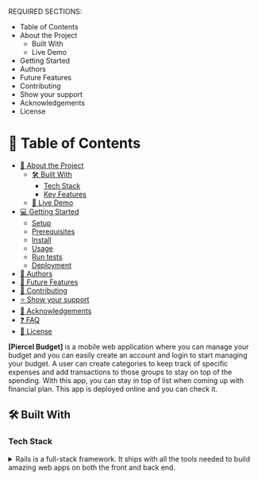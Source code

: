 
REQUIRED SECTIONS:
- Table of Contents
- About the Project
  - Built With
  - Live Demo
- Getting Started
- Authors
- Future Features
- Contributing
- Show your support
- Acknowledgements
- License

# 📗 Table of Contents

- [📖 About the Project](#about-project)
  - [🛠 Built With](#built-with)
    - [Tech Stack](#tech-stack)
    - [Key Features](#key-features)
  - [🚀 Live Demo](#live-demo)
- [💻 Getting Started](#getting-started)
  - [Setup](#setup)
  - [Prerequisites](#prerequisites)
  - [Install](#install)
  - [Usage](#usage)
  - [Run tests](#run-tests)
  - [Deployment](#triangular_flag_on_post-deployment)
- [👥 Authors](#authors)
- [🔭 Future Features](#future-features)
- [🤝 Contributing](#contributing)
- [⭐️ Show your support](#support)
- [🙏 Acknowledgements](#acknowledgements)
- [❓ FAQ](#faq)
- [📝 License](#license)


**[Piercel Budget]** is a mobile web application where you can manage your budget and you can easily create an account and login to start managing your budget. A user can create categories to keep track of specific expenses and add transactions to those groups to stay on top of the spending. With this app, you can stay in top of list when coming up with financial plan. This app is deployed online and you can check it.

## 🛠 Built With <a name="built-with"></a>

### Tech Stack <a name="tech-stack"></a>

<details>
  <summary>Rails is a full-stack framework. It ships with all the tools needed to build amazing web apps on both the front and back end.</summary>
  <ul>
    <li><a href="https://rubyonrails.org/">Rails</a></li>

<details>
  <summary>Rails is a full-stack framework. It ships with all the tools needed to build amazing web apps on both the front and back end.</summary>
  <ul>
    <li><a href="https://rubyonrails.org/">RubyOnRails</a></li>
  </ul>
</details>

<details>
  <summary>Bootstrap is the most popular CSS Framework for developing responsive and mobile-first websites.</summary>
  <ul>
    <li><a href="https://getbootstrap.com/">Bootstrap</a></li>
  </ul>
</details>

<details>
<summary>PostgreSQL is a powerful, open source object-relational database system with over 35 years of active development that has earned it a strong reputation for reliability, feature robustness, and performance.</summary>
<summary>The World's Most Advanced Open Source Relational Database</summary>
  <ul>
    <li><a href="https://www.postgresql.org/">PostgreSQL</a></li>
  </ul>
</details>

### Key Features <a name="key-features"></a>

- **[Account creation]**
- **[Category creation]**
- **[Transaction creation]**
- **[Budget tracking]**

<p align="right">(<a href="#readme-top">back to top</a>)</p>

## 🚀 Live Demo <a name="live-demo"></a>


- [Live Demo Linkhttps://budget-app-0eev.onrender.com/)

##  Project presentation <a name="live-demo"></a>

- [Video Demo Link](https://www.loom.com/share/b28b5ff3497b4b8d97ab104052bc20f4)

<p align="right">(<a href="#readme-top">back to top</a>)</p>

## <a name="Project-Presentation"> Project Presentation</a>

## 💻 Getting Started <a name="getting-started"></a>


To get a local copy up and running, follow these steps.

### Prerequisites

In order to run this project you need:

```sh
 gem install rails
```
Ruby, rails and postgresql installed
### Setup

Clone this repository to your desired folder:

```sh
  git clone git@github.com:Piercel2022/budget_app.git
  cd budget_app
```
### Install

Install this project with:

```sh
  bundle install
```
### Usage

To run the project, execute the following command:

```sh
  rails server
```
### Run tests

To run tests, run the following command:

```sh
  bin/rails rspec 
```


<p align="right">(<a href="#readme-top">back to top</a>)</p>


## 👥 Author <a name="author"></a>



👤 **Pierre Celestin Moussa**

- GitHub:[@Piercel2022](https://github.com/Piercel2022)
- Twitter:[@pier_celestin](https://twitter.com/pier_celestin)
- LinkedIn: [@pierrecelestinmax](https://linkedin.com/in/pierrecelestinmax)

<p align="right">(<a href="#readme-top">back to top</a>)</p>

## 🔭 Future Features <a name="future-features"></a>

- [ ] **[Modify and delete button on category]**
- [ ] **[Modify and delete button on transaction]**
- [ ] **[Improve the user interface of the app]**
<p align="right">(<a href="#readme-top">back to top</a>)</p>


## 🤝 Contributing <a name="contributing"></a>

Contributions, issues, and feature requests are welcome!

Feel free to check the [issues page](../../issues/).
<p align="right">(<a href="#readme-top">back to top</a>)</p>

## ⭐️ Show your support <a name="support"></a>


If you like this project...

<p align="right">(<a href="#readme-top">back to top</a>)</p>

## 🙏 Acknowledgments <a name="acknowledgements"></a>


I would like to thank...

<li><a href="https://www.behance.net/gallery/19759151/Snapscan-iOs-design-and-branding?tracking_source=">Gregoire Vella on Behance</a></li>


## 📝 License <a name="license"></a>

This project is [MIT](./LICENSE) licensed.
